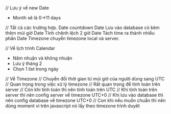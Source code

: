 // Lưu ý về new Date
- Month sẽ là 0->11 days


// Tất cả các trường hợp.
Date countdown
Date Lưu vào database có kèm thêm múi giờ
Date Tính chênh lệch 2 giờ
Date Tách time ra thành nhiều phần
Date Timezone chuyển timezone local và server.

// Về lịch trình
Calendar
- Năm nhuận và không nhuận
- Lưu ý tháng 2
- Chọn 1 list trong ngày





// Về Timezone
// Chuyển đổi thời gian từ múi giờ của người dùng sang UTC
// Quan trọng trong việc xử lý timezone
// Rất quan trọng để tính toán trên server
// Còn khi tính toán thì nên tính toán trên UTC
// Khi tính toán trên server thì nên config server về timezone UTC+0
// Khi lưu vào database thì nên config database về timezone UTC+0
// Con khi nếu muốn chuẩn thì nên dùng moment vì trên javascript nó lấy theo timezone trình duyêt
